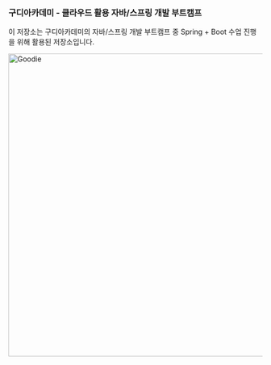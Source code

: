 ### 구디아카데미 - 클라우드 활용 자바/스프링 개발 부트캠프
이 저장소는 구디아카데미의 자바/스프링 개발 부트캠프 중 Spring + Boot 수업 진행을 위해 활용된 저장소입니다.

<img src="https://cdn.imweb.me/upload/S202407158b5a524da5594/58b75f4daa05b.png" alt="Goodie" width="600px">
